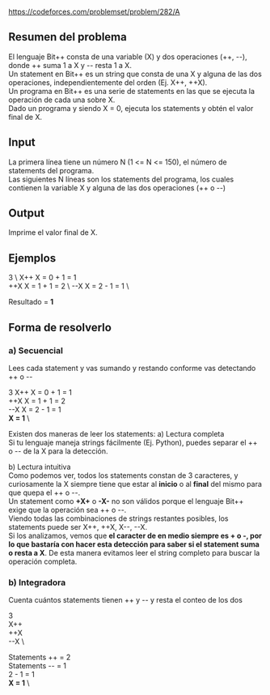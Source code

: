 https://codeforces.com/problemset/problem/282/A

## Resumen del problema
El lenguaje Bit++ consta de una variable (X) y dos operaciones (++, --), donde ++ suma 1 a X y -- resta 1 a X. \
Un statement en Bit++ es un string que consta de una X y alguna de las dos operaciones, independientemente del orden (Ej. X++, ++X). \
Un programa en Bit++ es una serie de statements en las que se ejecuta la operación de cada una sobre X. \
Dado un programa y siendo X = 0, ejecuta los statements y obtén el valor final de X.

## Input
La primera línea tiene un número N (1 <= N <= 150), el número de statements del programa. \
Las siguientes N líneas son los statements del programa, los cuales contienen la variable X y alguna de las dos operaciones (++ o --)

## Output
Imprime el valor final de X.

## Ejemplos
3                       \ 
X++     X = 0 + 1 = 1   \
++X     X = 1 + 1 = 2   \ 
--X     X = 2 - 1 = 1   \

Resultado = **1**

## Forma de resolverlo
### a) Secuencial 
Lees cada statement y vas sumando y restando conforme vas detectando ++ o --

3
X++     X = 0 + 1 = 1   \
++X     X = 1 + 1 = 2   \
--X     X = 2 - 1 = 1   \
        **X = 1**       \

Existen dos maneras de leer los statements:
a) Lectura completa \
Si tu lenguaje maneja strings fácilmente (Ej. Python), puedes separar el ++ o -- de la X para la detección. 

b) Lectura intuitiva \
Como podemos ver, todos los statements constan de 3 caracteres, y curiosamente la X siempre tiene que estar al **inicio** o al **final** del mismo para que quepa el ++ o --. \
Un statement como **+X+** o **-X-** no son válidos porque el lenguaje Bit++ exige que la operación sea ++ o --. \
Viendo todas las combinaciones de strings restantes posibles, los statements puede ser X++, ++X, X--, --X. \
Si los analizamos, vemos que **el caracter de en medio siempre es + o -, por lo que bastaría con hacer esta detección para saber si el statement suma o resta a X**. De esta manera evitamos leer el string completo para buscar la operación completa.

### b) Integradora
Cuenta cuántos statements tienen ++ y -- y resta el conteo de los dos

3   \
X++ \
++X \
--X \

Statements ++ = 2   \
Statements -- = 1   \
2 - 1 = 1           \
**X = 1**           \
